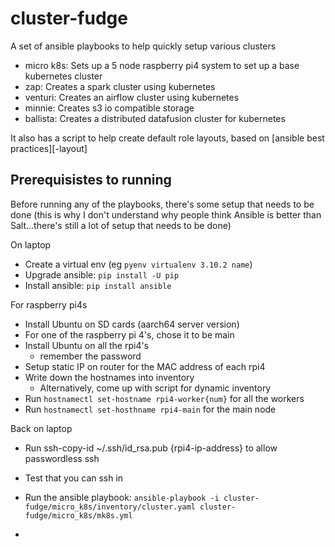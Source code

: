 # cluster-fudge

A set of ansible playbooks to help quickly setup various clusters

- micro k8s: Sets up a 5 node raspberry pi4 system to set up a base kubernetes cluster
- zap: Creates a spark cluster using kubernetes
- venturi: Creates an airflow cluster using kubernetes
- minnie: Creates s3 io compatible storage
- ballista: Creates a distributed datafusion cluster for kubernetes

It also has a script to help create default role layouts, based on [ansible best practices][-layout]

## Prerequisistes to running

Before running any of the playbooks, there's some setup that needs to be done (this is why I don't understand why people
think Ansible is better than Salt...there's still a lot of setup that needs to be done)

On laptop

- Create a virtual env (eg `pyenv virtualenv 3.10.2 name`)
- Upgrade ansible: `pip install -U pip`
- Install ansible: `pip install ansible`

For raspberry pi4s

- Install Ubuntu on SD cards (aarch64 server version)
- For one of the raspberry pi 4's, chose it to be main
- Install Ubuntu on all the rpi4's
    - remember the password
- Setup static IP on router for the MAC address of each rpi4
- Write down the hostnames into inventory
    - Alternatively, come up with script for dynamic inventory
- Run `hostnamectl set-hostname rpi4-worker{num}` for all the workers
- Run `hostnamectl set-hosthname rpi4-main` for the main node

Back on laptop

- Run ssh-copy-id ~/.ssh/id_rsa.pub {rpi4-ip-address} to allow passwordless ssh
- Test that you can ssh in
- Run the ansible playbook: `ansible-playbook -i cluster-fudge/micro_k8s/inventory/cluster.yaml cluster-fudge/micro_k8s/mk8s.yml`


- [layout]: https://docs.ansible.com/ansible/2.8/user_guide/playbooks_best_practices.html#directory-layout
